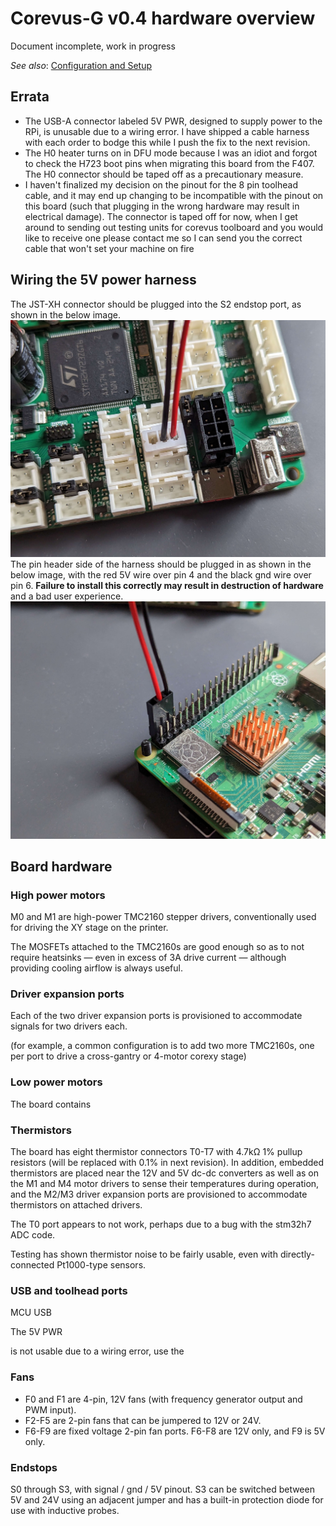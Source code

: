 # Corevus-G v0.4 hardware overview

Document incomplete, work in progress

*See also*: [Configuration and Setup](./CvG-v0.4-config-setup.md)

## Errata
- The USB-A connector labeled 5V PWR, designed to supply power to the RPi, is unusable due to a wiring error. I have shipped a cable harness with each order to bodge this while I push the fix to the next revision.
- The H0 heater turns on in DFU mode because I was an idiot and forgot to check the H723 boot pins when migrating this board from the F407. The H0 connector should be taped off as a precautionary measure.
- I haven't finalized my decision on the pinout for the 8 pin toolhead cable, and it may end up changing to be incompatible with the pinout on this board (such that plugging in the wrong hardware may result in electrical damage). The connector is taped off for now, when I get around to sending out testing units for corevus toolboard and you would like to receive one please contact me so I can send you the correct cable that won't set your machine on fire

## Wiring the 5V power harness

The JST-XH connector should be plugged into the S2 endstop port, as shown in the below image. 
![image1](/assets/images/bodge-harness-1.jpg) 
The pin header side of the harness should be plugged in as shown in the below image, with the red 5V wire over pin 4 and the black gnd wire over pin 6. **Failure to install this correctly may result in destruction of hardware** and a bad user experience. 
![image2](/assets/images/bodge-harness-2.jpg)

## Board hardware

### High power motors

M0 and M1 are high-power TMC2160 stepper drivers, conventionally used for driving the XY stage on the printer. 

The MOSFETs attached to the TMC2160s are good enough so as to not require heatsinks — even in excess of 3A drive current — although providing cooling airflow is always useful.

### Driver expansion ports

Each of the two driver expansion ports is provisioned to accommodate signals for two drivers each.

(for example, a common configuration is to add two more TMC2160s, one per port to drive a cross-gantry or 4-motor corexy stage)



### Low power motors

The board contains 


### Thermistors 
The board has eight thermistor connectors T0-T7 with 4.7kΩ 1% pullup resistors (will be replaced with 0.1% in next revision). In addition, embedded thermistors are placed near the 12V and 5V dc-dc converters as well as on the M1 and M4 motor drivers to sense their temperatures during operation, and the M2/M3 driver expansion ports are provisioned to accommodate thermistors on attached drivers.

The T0 port appears to not work, perhaps due to a bug with the stm32h7 ADC code.

Testing has shown thermistor noise to be fairly usable, even with directly-connected Pt1000-type sensors.

### USB and toolhead ports 
MCU USB 

The 5V PWR 

is not usable due to a wiring error, use the 




### Fans 

- F0 and F1 are 4-pin, 12V fans (with frequency generator output and PWM input). 
- F2-F5 are 2-pin fans that can be jumpered to 12V or 24V. 
- F6-F9 are fixed voltage 2-pin fan ports. F6-F8 are 12V only, and F9 is 5V only.



### Endstops 
S0 through S3, with signal / gnd / 5V pinout. S3 can be switched between 5V and 24V using an adjacent jumper and has a built-in protection diode for use with inductive probes.
